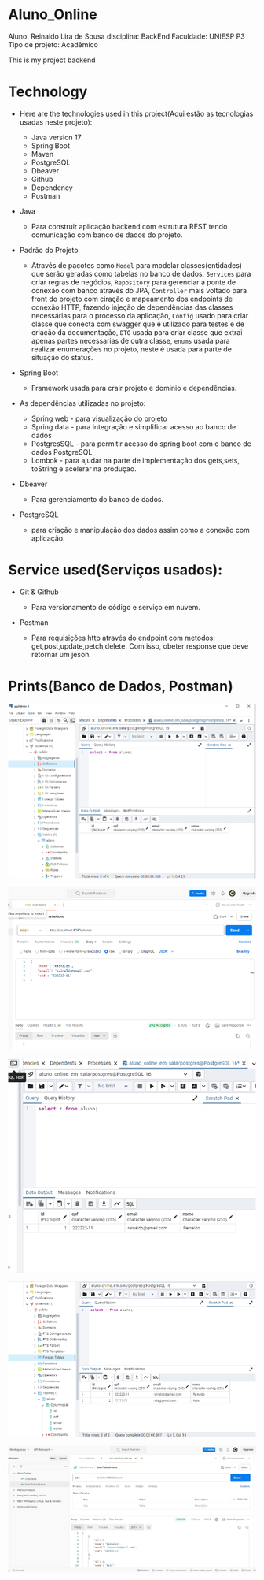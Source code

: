 # Aluno_Online
Aluno: Reinaldo Lira de Sousa
disciplina: BackEnd 
Faculdade: UNIESP   P3
Tipo de projeto: Acadêmico

This is my project backend

# Technology
* Here are the technologies used in this project(Aqui estão as tecnologias usadas neste projeto):

   * Java version 17
   * Spring Boot 
   * Maven
   * PostgreSQL
   * Dbeaver
   * Github
   * Dependency
   * Postman

* Java
   * Para construir aplicação backend com estrutura REST tendo comunicação com banco de dados do projeto.
* Padrão do Projeto
   * Através de pacotes como `Model` para modelar classes(entidades) que serão geradas como tabelas no banco
     de dados, `Services` para criar regras de negócios, `Repository` para gerenciar a ponte de conexão com
     banco através do JPA, `Controller` mais voltado para front do projeto com ciração e mapeamento dos
     endpoints de conexão HTTP, fazendo injeção de dependências das classes necessárias para o processo da
     aplicação, `Config` usado para criar classe que conecta com swagger que é utilizado para testes e de
     criação da documentação, `DTO` usada para criar classe que extrai apenas partes necessarias de outra
     classe, `enums` usada para realizar enumerações no projeto, neste é usada para parte de situação do
     status.

* Spring Boot
   * Framework usada para crair projeto e dominio e dependências. 

* As dependências utilizadas no projeto:
  * Spring web - para visualização do projeto
  * Spring data - para integração e simplificar acesso ao banco de dados
  * PostgresSQL - para permitir acesso do spring boot com o banco de dados PostgreSQL
  * Lombok - para ajudar na parte de implementação dos gets,sets, toString e acelerar na produçao.

* Dbeaver
  * Para gerenciamento do banco de dados.

* PostgreSQL
  * para criação e manipulação dos dados assim como a conexão com aplicação.

# Service used(Serviços usados):
* Git & Github
  * Para versionamento de código e serviço em nuvem.

* Postman
  * Para requisições http através do endpoint com metodos: get,post,update,petch,delete. Com isso, obeter response que deve retornar um jeson.

# Prints(Banco de Dados, Postman)

![Texto Alternativo](https://github.com/reinaldolds/Aluno_Online/blob/main/src/main/resources/static/prints/printBDaluno.png
)

![Texto Alternativo](https://github.com/reinaldolds/Aluno_Online/blob/main/src/main/resources/static/prints/postStatus202.png
)

![Texto Alternativo](https://github.com/reinaldolds/Aluno_Online/blob/main/src/main/resources/static/prints/postNobd.png
)

![Texto Alternativo](https://github.com/reinaldolds/Aluno_Online/blob/main/src/main/resources/static/prints/listacriadaBanco.png)

![Texto Alternativo](https://github.com/reinaldolds/Aluno_Online/blob/main/src/main/resources/static/prints/getlistarTodosAlunos.jpeg)

